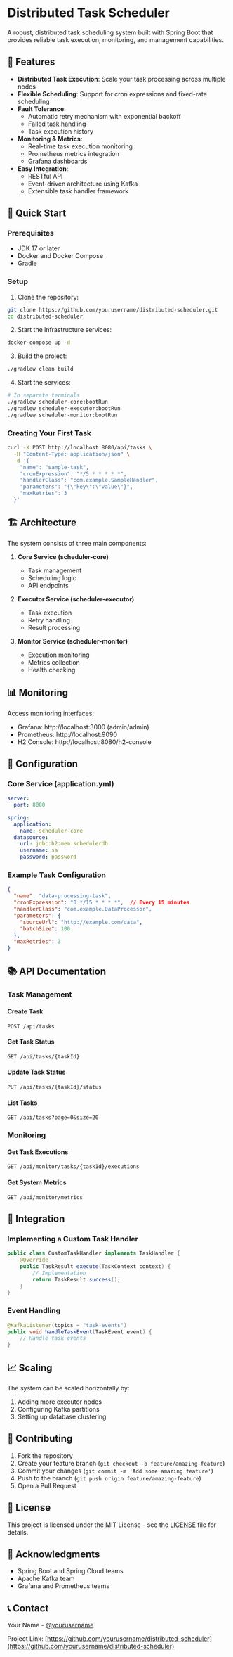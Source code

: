 # Distributed Task Scheduler

A robust, distributed task scheduling system built with Spring Boot that provides reliable task execution, monitoring, and management capabilities.

## 🌟 Features

- **Distributed Task Execution**: Scale your task processing across multiple nodes
- **Flexible Scheduling**: Support for cron expressions and fixed-rate scheduling
- **Fault Tolerance**: 
  - Automatic retry mechanism with exponential backoff
  - Failed task handling
  - Task execution history
- **Monitoring & Metrics**: 
  - Real-time task execution monitoring
  - Prometheus metrics integration
  - Grafana dashboards
- **Easy Integration**: 
  - RESTful API
  - Event-driven architecture using Kafka
  - Extensible task handler framework

## 🚀 Quick Start

### Prerequisites

- JDK 17 or later
- Docker and Docker Compose
- Gradle

### Setup

1. Clone the repository:
```bash
git clone https://github.com/yourusername/distributed-scheduler.git
cd distributed-scheduler
```

2. Start the infrastructure services:
```bash
docker-compose up -d
```

3. Build the project:
```bash
./gradlew clean build
```

4. Start the services:
```bash
# In separate terminals
./gradlew scheduler-core:bootRun
./gradlew scheduler-executor:bootRun
./gradlew scheduler-monitor:bootRun
```

### Creating Your First Task

```bash
curl -X POST http://localhost:8080/api/tasks \
  -H "Content-Type: application/json" \
  -d '{
    "name": "sample-task",
    "cronExpression": "*/5 * * * * *",
    "handlerClass": "com.example.SampleHandler",
    "parameters": "{\"key\":\"value\"}",
    "maxRetries": 3
  }'
```

## 🏗️ Architecture

The system consists of three main components:

1. **Core Service (scheduler-core)**
   - Task management
   - Scheduling logic
   - API endpoints

2. **Executor Service (scheduler-executor)**
   - Task execution
   - Retry handling
   - Result processing

3. **Monitor Service (scheduler-monitor)**
   - Execution monitoring
   - Metrics collection
   - Health checking

## 📊 Monitoring

Access monitoring interfaces:

- Grafana: http://localhost:3000 (admin/admin)
- Prometheus: http://localhost:9090
- H2 Console: http://localhost:8080/h2-console

## 🔧 Configuration

### Core Service (application.yml)
```yaml
server:
  port: 8080

spring:
  application:
    name: scheduler-core
  datasource:
    url: jdbc:h2:mem:schedulerdb
    username: sa
    password: password
```

### Example Task Configuration
```json
{
  "name": "data-processing-task",
  "cronExpression": "0 */15 * * * *",  // Every 15 minutes
  "handlerClass": "com.example.DataProcessor",
  "parameters": {
    "sourceUrl": "http://example.com/data",
    "batchSize": 100
  },
  "maxRetries": 3
}
```

## 📚 API Documentation

### Task Management

#### Create Task
```http
POST /api/tasks
```

#### Get Task Status
```http
GET /api/tasks/{taskId}
```

#### Update Task Status
```http
PUT /api/tasks/{taskId}/status
```

#### List Tasks
```http
GET /api/tasks?page=0&size=20
```

### Monitoring

#### Get Task Executions
```http
GET /api/monitor/tasks/{taskId}/executions
```

#### Get System Metrics
```http
GET /api/monitor/metrics
```

## 🔌 Integration

### Implementing a Custom Task Handler

```java
public class CustomTaskHandler implements TaskHandler {
    @Override
    public TaskResult execute(TaskContext context) {
        // Implementation
        return TaskResult.success();
    }
}
```

### Event Handling

```java
@KafkaListener(topics = "task-events")
public void handleTaskEvent(TaskEvent event) {
    // Handle task events
}
```

## 📈 Scaling

The system can be scaled horizontally by:

1. Adding more executor nodes
2. Configuring Kafka partitions
3. Setting up database clustering

## 🤝 Contributing

1. Fork the repository
2. Create your feature branch (`git checkout -b feature/amazing-feature`)
3. Commit your changes (`git commit -m 'Add some amazing feature'`)
4. Push to the branch (`git push origin feature/amazing-feature`)
5. Open a Pull Request

## 📝 License

This project is licensed under the MIT License - see the [LICENSE](LICENSE) file for details.

## 🙏 Acknowledgments

- Spring Boot and Spring Cloud teams
- Apache Kafka team
- Grafana and Prometheus teams

## 📞 Contact

Your Name - [@yourusername](https://twitter.com/yourusername)

Project Link: [https://github.com/yourusername/distributed-scheduler](https://github.com/yourusername/distributed-scheduler)